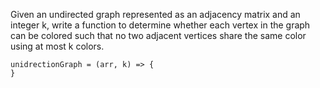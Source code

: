 Given an undirected graph represented as an adjacency matrix and an integer k, 
write a function to determine whether each vertex in the graph can be colored such 
that no two adjacent vertices share the same color using at most k colors.

```
unidrectionGraph = (arr, k) => {
}

```
